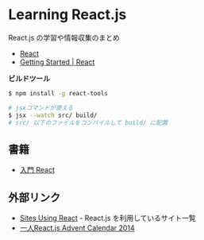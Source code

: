 # Learning React.js
React.js の学習や情報収集のまとめ


- [React](https://facebook.github.io/react/)
- [Getting Started | React](https://facebook.github.io/react/docs/getting-started.html)


__ビルドツール__

```sh
$ npm install -g react-tools

# jsxコマンドが使える
$ jsx --watch src/ build/
# src/ 以下のファイルをコンパイルして build/ に配置
```

## 書籍

- [入門 React](https://github.com/stage-clear/Learning-javascript/tree/master/Books/978-4-87311-719-5/README.md)


## 外部リンク

- [Sites Using React](https://github.com/facebook/react/wiki/Sites-Using-React) - React.js を利用しているサイト一覧
- [一人React.js Advent Calendar 2014](http://qiita.com/advent-calendar/2014/reactjs)
